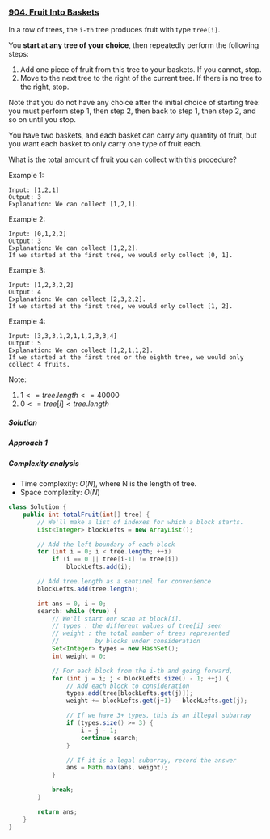 ### [904. Fruit Into Baskets](https://leetcode.com/problems/fruit-into-baskets/)


In a row of trees, the `i-th` tree produces fruit with type `tree[i]`.

You **start at any tree of your choice**, then repeatedly perform the following steps:

1. Add one piece of fruit from this tree to your baskets.  If you cannot, stop.
2. Move to the next tree to the right of the current tree.  If there is no tree to the right, stop.

Note that you do not have any choice after the initial choice of starting tree: you must perform step 1, then step 2, then back to step 1, then step 2, and so on until you stop.

You have two baskets, and each basket can carry any quantity of fruit, but you want each basket to only carry one type of fruit each.

What is the total amount of fruit you can collect with this procedure?

 

Example 1:
```
Input: [1,2,1]
Output: 3
Explanation: We can collect [1,2,1].
```
Example 2:
```
Input: [0,1,2,2]
Output: 3
Explanation: We can collect [1,2,2].
If we started at the first tree, we would only collect [0, 1].
```
Example 3:
```
Input: [1,2,3,2,2]
Output: 4
Explanation: We can collect [2,3,2,2].
If we started at the first tree, we would only collect [1, 2].
```
Example 4:
```
Input: [3,3,3,1,2,1,1,2,3,3,4]
Output: 5
Explanation: We can collect [1,2,1,1,2].
If we started at the first tree or the eighth tree, we would only collect 4 fruits.
``` 

Note:

1. $1 <= tree.length <= 40000$
2. $0 <= tree[i] < tree.length$

##### Solution

##### Approach 1

##### Complexity analysis
- Time complexity: $O(N)$, where N is the length of tree.
- Space complexity: $O(N)$

```java
class Solution {
    public int totalFruit(int[] tree) {
        // We'll make a list of indexes for which a block starts.
        List<Integer> blockLefts = new ArrayList();

        // Add the left boundary of each block
        for (int i = 0; i < tree.length; ++i)
            if (i == 0 || tree[i-1] != tree[i])
                blockLefts.add(i);

        // Add tree.length as a sentinel for convenience
        blockLefts.add(tree.length);

        int ans = 0, i = 0;
        search: while (true) {
            // We'll start our scan at block[i].
            // types : the different values of tree[i] seen
            // weight : the total number of trees represented
            //          by blocks under consideration
            Set<Integer> types = new HashSet();
            int weight = 0;

            // For each block from the i-th and going forward,
            for (int j = i; j < blockLefts.size() - 1; ++j) {
                // Add each block to consideration
                types.add(tree[blockLefts.get(j)]);
                weight += blockLefts.get(j+1) - blockLefts.get(j);

                // If we have 3+ types, this is an illegal subarray
                if (types.size() >= 3) {
                    i = j - 1;
                    continue search;
                }

                // If it is a legal subarray, record the answer
                ans = Math.max(ans, weight);
            }

            break;
        }

        return ans;
    }
}
```